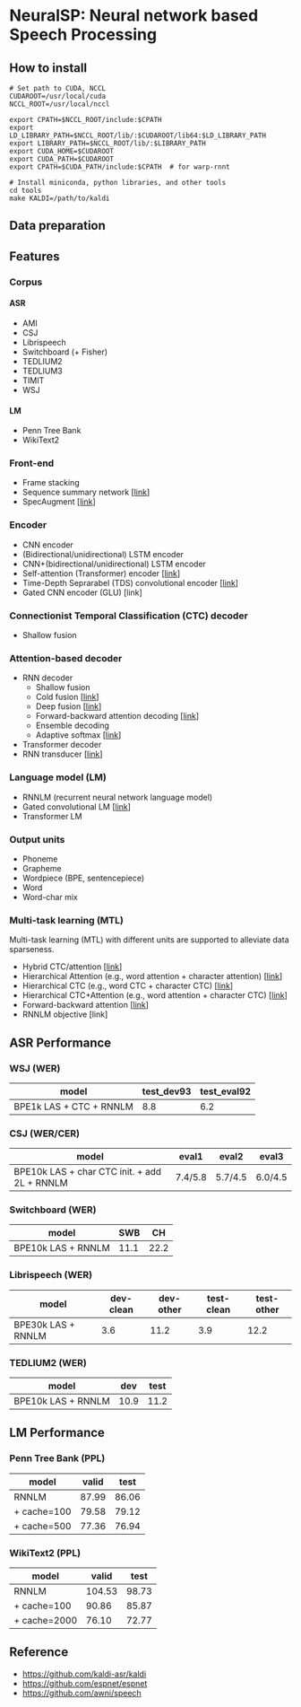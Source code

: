 # NeuralSP: Neural network based Speech Processing

## How to install
```
# Set path to CUDA, NCCL
CUDAROOT=/usr/local/cuda
NCCL_ROOT=/usr/local/nccl

export CPATH=$NCCL_ROOT/include:$CPATH
export LD_LIBRARY_PATH=$NCCL_ROOT/lib/:$CUDAROOT/lib64:$LD_LIBRARY_PATH
export LIBRARY_PATH=$NCCL_ROOT/lib/:$LIBRARY_PATH
export CUDA_HOME=$CUDAROOT
export CUDA_PATH=$CUDAROOT
export CPATH=$CUDA_PATH/include:$CPATH  # for warp-rnnt

# Install miniconda, python libraries, and other tools
cd tools
make KALDI=/path/to/kaldi
```


## Data preparation


## Features
### Corpus
#### ASR
- AMI
- CSJ
- Librispeech
- Switchboard (+ Fisher)
- TEDLIUM2
- TEDLIUM3
- TIMIT
- WSJ

#### LM
- Penn Tree Bank
- WikiText2

### Front-end
- Frame stacking
- Sequence summary network [[link](https://www.isca-speech.org/archive/Interspeech_2018/abstracts/1438.html)]
- SpecAugment [[link](https://arxiv.org/abs/1904.08779)]

### Encoder
- CNN encoder
- (Bidirectional/unidirectional) LSTM encoder
- CNN+(bidirectional/unidirectional) LSTM encoder
- Self-attention (Transformer) encoder [[link](https://arxiv.org/abs/1706.03762)]
- Time-Depth Seprarabel (TDS) convolutional encoder [[link](https://arxiv.org/abs/1904.02619)]
- Gated CNN encoder (GLU) [link]

### Connectionist Temporal Classification (CTC) decoder
- Shallow fusion

### Attention-based decoder
- RNN decoder
  - Shallow fusion
  - Cold fusion [[link](https://arxiv.org/abs/1708.06426)]
  - Deep fusion [[link](https://arxiv.org/abs/1503.03535)]
  - Forward-backward attention decoding [[link](https://www.isca-speech.org/archive/Interspeech_2018/abstracts/1160.html)]
  - Ensemble decoding
  - Adaptive softmax [[link](https://arxiv.org/abs/1609.04309)]
- Transformer decoder
- RNN transducer [[link](https://arxiv.org/abs/1211.3711)]

### Language model (LM)
- RNNLM (recurrent neural network language model)
- Gated convolutional LM [[link](https://arxiv.org/abs/1612.08083)]
- Transformer LM

### Output units
- Phoneme
- Grapheme
- Wordpiece (BPE, sentencepiece)
- Word
- Word-char mix

### Multi-task learning (MTL)
Multi-task learning (MTL) with different units are supported to alleviate data sparseness.
- Hybrid CTC/attention [[link](https://www.merl.com/publications/docs/TR2017-190.pdf)]
- Hierarchical Attention (e.g., word attention + character attention) [[link](http://sap.ist.i.kyoto-u.ac.jp/lab/bib/intl/INA-SLT18.pdf)]
- Hierarchical CTC (e.g., word CTC + character CTC) [[link](https://arxiv.org/abs/1711.10136)]
- Hierarchical CTC+Attention (e.g., word attention + character CTC) [[link](http://www.sap.ist.i.kyoto-u.ac.jp/lab/bib/intl/UEN-ICASSP18.pdf)]
- Forward-backward attention [[link](https://www.isca-speech.org/archive/Interspeech_2018/abstracts/1160.html)]
- RNNLM objective [link]


## ASR Performance
### WSJ (WER)
| model                    | test_dev93 | test_eval92 |
| ------------------------ | ---------- | ----------- |
| BPE1k LAS + CTC + RNNLM  | 8.8        | 6.2         |

### CSJ (WER/CER)
| model                                        | eval1   | eval2   | eval3   |
| -------------------------------------------- | ------- | ------- | ------- |
| BPE10k LAS + char CTC init. + add 2L + RNNLM | 7.4/5.8 | 5.7/4.5 | 6.0/4.5 |

### Switchboard (WER)
| model               | SWB  | CH   |
| ------------------- | ---- | ---- |
| BPE10k LAS + RNNLM  | 11.1 | 22.2 |

### Librispeech (WER)
| model               | dev-clean | dev-other | test-clean | test-other |
| ------------------- | --------- | --------- | ---------- | ---------- |
| BPE30k LAS + RNNLM  | 3.6       | 11.2      | 3.9        | 12.2       |

### TEDLIUM2 (WER)
| model               | dev  | test |
| ------------------- | ---- | ---- |
| BPE10k LAS + RNNLM  | 10.9 | 11.2 |


## LM Performance
### Penn Tree Bank (PPL)
| model       | valid | test  |
| ------------| ----- | ----- |
| RNNLM       | 87.99 | 86.06 |
| + cache=100 | 79.58 | 79.12 |
| + cache=500 | 77.36 | 76.94 |

### WikiText2 (PPL)
| model        | valid  | test  |
| ------------ | ------ | ----- |
| RNNLM        | 104.53 | 98.73 |
| + cache=100  | 90.86  | 85.87 |
| + cache=2000 | 76.10  | 72.77 |


## Reference
- https://github.com/kaldi-asr/kaldi
- https://github.com/espnet/espnet
- https://github.com/awni/speech

<!-- ## TODO
- WFST decoder
- Minimum WER training
- Convolutional decoder
- Speech Translation
- Tacotron2 -->
